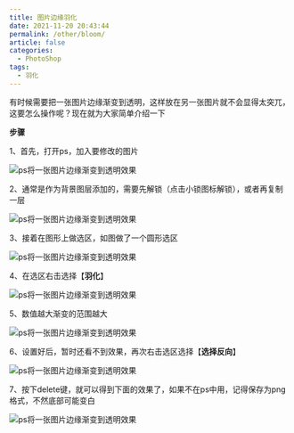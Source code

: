 ```yaml
---
title: 图片边缘羽化
date: 2021-11-20 20:43:44
permalink: /other/bloom/
article: false
categories:
  - PhotoShop
tags:
  - 羽化
---
```


有时候需要把一张图片边缘渐变到透明，这样放在另一张图片就不会显得太突兀，这要怎么操作呢？现在就为大家简单介绍一下

**步骤**

1、首先，打开ps，加入要修改的图片

![ps将一张图片边缘渐变到透明效果](https://objectstorage.ap-osaka-1.oraclecloud.com/n/ax0kqy8quzyr/b/bucket-blog/o/2022/04/97c2617e088897bd20b6316ee2f7b36b.jpg)

2、通常是作为背景图层添加的，需要先解锁（点击小锁图标解锁），或者再复制一层

![ps将一张图片边缘渐变到透明效果](https://objectstorage.ap-osaka-1.oraclecloud.com/n/ax0kqy8quzyr/b/bucket-blog/o/2022/04/20161d2398456ed3e8258be1a42c8749.jpg)

3、接着在图形上做选区，如图做了一个圆形选区

![ps将一张图片边缘渐变到透明效果](https://objectstorage.ap-osaka-1.oraclecloud.com/n/ax0kqy8quzyr/b/bucket-blog/o/2022/04/2acaddf053581806f4fd636ff893c8e9.jpg)

4、在选区右击选择【**羽化**】

![ps将一张图片边缘渐变到透明效果](https://objectstorage.ap-osaka-1.oraclecloud.com/n/ax0kqy8quzyr/b/bucket-blog/o/2022/04/7a52c6fa72cbd4c06550fbe0e0c9d479.jpg)

5、数值越大渐变的范围越大

![ps将一张图片边缘渐变到透明效果](https://objectstorage.ap-osaka-1.oraclecloud.com/n/ax0kqy8quzyr/b/bucket-blog/o/2022/04/acaeeaece26bf99dbd57286d35adcdc3.jpg)

6、设置好后，暂时还看不到效果，再次右击选区选择【**选择反向**】

![ps将一张图片边缘渐变到透明效果](https://objectstorage.ap-osaka-1.oraclecloud.com/n/ax0kqy8quzyr/b/bucket-blog/o/2022/04/a54036275565f47f7127cec808dd364b.jpg)

7、按下delete键，就可以得到下面的效果了，如果不在ps中用，记得保存为png格式，不然底部可能变白

![ps将一张图片边缘渐变到透明效果](https://objectstorage.ap-osaka-1.oraclecloud.com/n/ax0kqy8quzyr/b/bucket-blog/o/2022/04/66b22d524e6c1d38b186f2096c68b7a8.jpg)